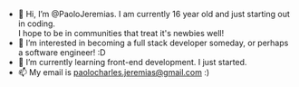 - 👋 Hi, I’m @PaoloJeremias. I am currently 16 year old and just starting out in coding. <br> I hope to be in communities that treat it's newbies well!
- 👀 I’m interested in becoming a full stack developer someday, or perhaps a software engineer! :D
- 🌱 I’m currently learning front-end development. I just started.
- 📫 My email is paolocharles.jeremias@gmail.com :)

<!---
PaoloJeremias/PaoloJeremias is a ✨ special ✨ repository because its `README.md` (this file) appears on your GitHub profile.
You can click the Preview link to take a look at your changes.
--->
